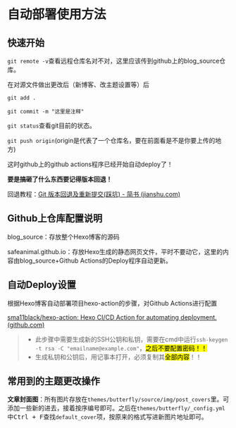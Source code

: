 # 自动部署使用方法

## 快速开始

`git remote -v`查看远程仓库名对不对，这里应该传到github上的blog_source仓库。

在对源文件做出更改后（新博客、改主题设置等）后

`git add .`

`git commit -m "这里是注释"`

`git status`查看git目前的状态。

`git push origin`(origin是代表了一个仓库名，要在前面看是不是你要上传的地方)

这时github上的github actions程序已经开始自动deploy了！

**要是搞砸了什么东西要记得版本回退！**

回退教程：[Git 版本回退及重新提交(踩坑) - 简书 (jianshu.com)](https://www.jianshu.com/p/bc067471781f)

## Github上仓库配置说明

blog_source：存放整个Hexo博客的源码

safeanimal.github.io：存放Hexo生成的静态网页文件，平时不要动它，这里的内容由blog_source+Github Actions的Deploy程序自动更新。

## 自动Deploy设置

根据Hexo博客自动部署项目hexo-action的步骤，对Github Actions进行配置

[sma11black/hexo-action: Hexo CI/CD Action for automating deployment. (github.com)](https://github.com/sma11black/hexo-action)

> + 此步骤中需要生成新的SSH公钥和私钥，需要在cmd中运行`ssh-keygen -t rsa -C "emailname@example.com"`，<mark>之后不要配置密码！！</mark>
> + 生成私钥和公钥后，用记事本打开，必须复制其<mark>全部内容</mark>！！

## 常用到的主题更改操作

**文章封面图**：所有图片存放在`themes/butterfly/source/img/post_covers`里。可添加一些新的进去，接着按序编号即可。之后在`themes/butterfly/_config.yml`中<kbd>Ctrl + F</kbd>查找`default_cover`项，按原来的格式写进新图片地址即可。